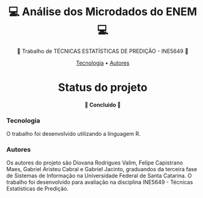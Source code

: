 <h1 align="center">💻 Análise dos Microdados do ENEM 💻 </h1>
<p align="center">🚀 Trabalho de TÉCNICAS ESTATÍSTICAS DE PREDIÇÃO - INE5649 🚀</p>
<p align="center">
 <a href="#tecnologias">Tecnologia</a> • 
 <a href="#autor">Autores</a>
</p>

<h1 align="center"> 
  Status do projeto
</h1>
<h4 align="center"> 🚀 Concluido 🚀 </h4>

### Tecnologia

O trabalho foi desenvolvido utilizando a linguagem R.

### Autores

Os autores do projeto são Diovana Rodrigues Valim, Felipe Capistrano Maes, Gabriel Aristeu Cabral e Gabriel Jacinto, graduandos da terceira fase de Sistemas de Informação na Universidade Federal de Santa Catarina. O trabalho foi desenvolvido para avaliação na disciplina INE5649 - Técnicas Estatísticas de Predição.
